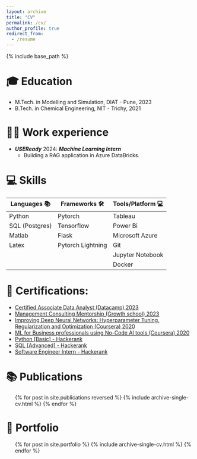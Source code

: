 ```yaml
---
layout: archive
title: "CV"
permalink: /cv/
author_profile: true
redirect_from:
  - /resume
---
```


{% include base_path %}

🎓 Education
======
* M.Tech. in Modelling and Simulation, DIAT - Pune, 2023
* B.Tech. in Chemical Engineering, NIT - Trichy, 2021

👨‍💼 Work experience
======
* ***USEReady*** 2024: ***Machine Learning Intern***
  * Building a RAG application in Azure DataBricks.

💻 Skills
======

| Languages 📚       | Frameworks 🛠️         | Tools/Platform 💻    |
|------------------|-----------------------|---------------------|
| Python           | Pytorch               | Tableau             |
| SQL (Postgres)   | Tensorflow            | Power Bi            |
| Matlab           | Flask                 | Microsoft Azure     |
| Latex            | Pytorch Lightning     | Git                 |
|                  |                       | Jupyter Notebook    |
|                  |                       | Docker              |


📜 Certifications:
===

- [Certified Associate Data Analyst (Datacamp) 2023](https://www.datacamp.com/certificate/DAA0017955149813)
- [Management Consulting Mentorship (Growth school) 2023](https://api.growthschool.io/certificate/818d42d3-2ad2-4fc3-b36c-73b74b176cbd)
- [Improving Deep Neural Networks: Hyperparameter Tuning, Regularization and Optimization (Coursera) 2020](https://www.coursera.org/account/accomplishments/verify/H9MCR2DN3S3W)
- [ML for Business professionals using No-Code AI tools (Coursera) 2020](https://www.coursera.org/account/accomplishments/verify/H9MCR2DN3S3W)
- [Python [Basic] - Hackerank](https://www.hackerrank.com/certificates/54c9338aea7a)
- [SQL [Advanced] - Hackerank](https://www.hackerrank.com/certificates/967bd11e74ce)
- [Software Engineer Intern - Hackerank](https://www.hackerrank.com/certificates/48ec9d20483d)

📚 Publications
======
  <ul>{% for post in site.publications reversed %}
    {% include archive-single-cv.html %}
  {% endfor %}</ul>
  

🚀 Portfolio
======
  <ul>{% for post in site.portfolio %}
    {% include archive-single-cv.html %}
  {% endfor %}</ul>

<!-- Talks
======
  <ul>{% for post in site.talks reversed %}
    {% include archive-single-talk-cv.html  %}
  {% endfor %}</ul>
  
Teaching
======
  <ul>{% for post in site.teaching reversed %}
    {% include archive-single-cv.html %}
  {% endfor %}</ul>
  
Service and leadership
======
* Currently signed in to 43 different slack teams -->
